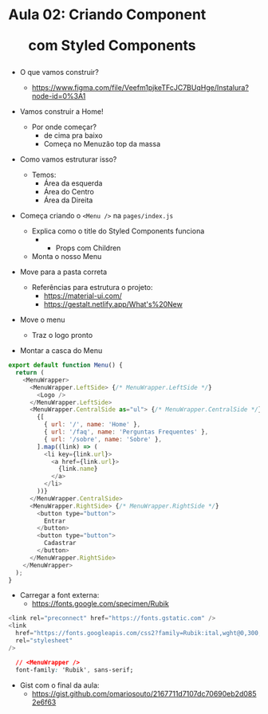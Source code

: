 # Aula 02: Criando Component <Menu /> com Styled Components

- O que vamos construir? 
  - https://www.figma.com/file/Veefm1pjkeTFcJC7BUqHge/Instalura?node-id=0%3A1

- Vamos construir a Home!
  - Por onde começar?
    - de cima pra baixo
    - Começa no Menuzão top da massa

- Como vamos estruturar isso?
  - Temos:
    - Área da esquerda
    - Área do Centro
    - Área da Direita

- Começa criando o `<Menu />` na `pages/index.js`
  - Explica como o title do Styled Components funciona
    - - Props com Children
  - Monta o nosso Menu

- Move para a pasta correta
  - Referências para estrutura o projeto:
    - https://material-ui.com/
    - https://gestalt.netlify.app/What's%20New

- Move o menu
  - Traz o logo pronto

- Montar a casca do Menu
```js
export default function Menu() {
  return (
    <MenuWrapper>
      <MenuWrapper.LeftSide> {/* MenuWrapper.LeftSide */}
        <Logo />
      </MenuWrapper.LeftSide>
      <MenuWrapper.CentralSide as="ul"> {/* MenuWrapper.CentralSide */}
        {[
          { url: '/', name: 'Home' },
          { url: '/faq', name: 'Perguntas Frequentes' },
          { url: '/sobre', name: 'Sobre' },
        ].map((link) => (
          <li key={link.url}>
            <a href={link.url}>
              {link.name}
            </a>
          </li>
        ))}
      </MenuWrapper.CentralSide>
      <MenuWrapper.RightSide> {/* MenuWrapper.RightSide */}
        <button type="button">
          Entrar
        </button>
        <button type="button">
          Cadastrar
        </button>
      </MenuWrapper.RightSide>
    </MenuWrapper>
  );
}
```

- Carregar a font externa:
  - https://fonts.google.com/specimen/Rubik
```js
<link rel="preconnect" href="https://fonts.gstatic.com" />
<link
  href="https://fonts.googleapis.com/css2?family=Rubik:ital,wght@0,300;0,400;0,500;0,600;0,700;0,800;0,900;1,300;1,400;1,500;1,600;1,700;1,800;1,900&display=swap"
  rel="stylesheet"
/>
```
```css
  // <MenuWrapper />
  font-family: 'Rubik', sans-serif;
```

- Gist com o final da aula:
  - https://gist.github.com/omariosouto/2167711d7107dc70690eb2d0852e6f63
